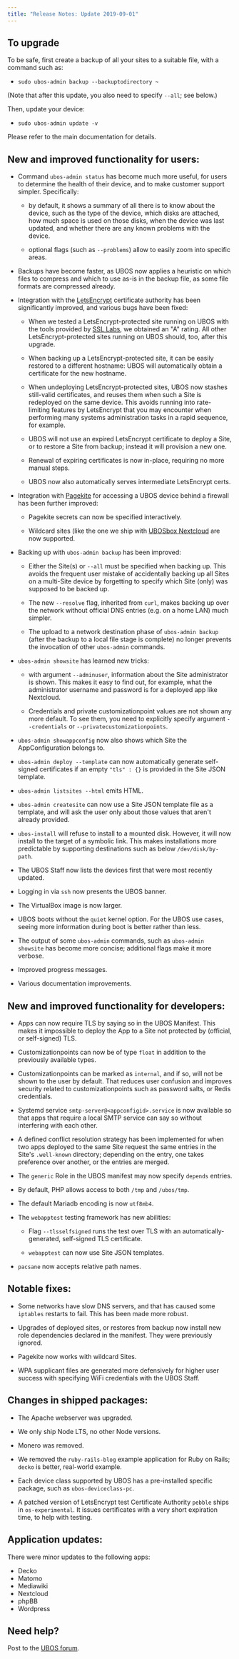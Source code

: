 ```yaml
---
title: "Release Notes: Update 2019-09-01"
---
```



## To upgrade

To be safe, first create a backup of all your sites to a suitable file, with a
command such as:

* ``sudo ubos-admin backup --backuptodirectory ~``

(Note that after this update, you also need to specify ``--all``; see below.)

Then, update your device:

* ``sudo ubos-admin update -v``

Please refer to the main documentation for details.

## New and improved functionality for users:

* Command ``ubos-admin status`` has become much more useful, for users to determine the
  health of their device, and to make customer support simpler. Specifically:

  * by default, it shows a summary of all there is to know about the device, such as
    the type of the device, which disks are attached, how much space is used on those
    disks, when the device was last updated, and whether there are any known problems
    with the device.

  * optional flags (such as ``--problems``) allow to easily zoom into specific
    areas.

* Backups have become faster, as UBOS now applies a heuristic on which files to compress
  and which to use as-is in the backup file, as some file formats are compressed already.

* Integration with the [LetsEncrypt](https://letsencrypt.org/) certificate authority
  has been significantly improved, and various bugs have been fixed:

  * When we tested a LetsEncrypt-protected site running on UBOS with the tools provided
    by [SSL Labs](https://www.ssllabs.com/), we obtained an "A" rating. All other
    LetsEncrypt-protected sites running on UBOS should, too, after this upgrade.

  * When backing up a LetsEncrypt-protected site, it can be easily restored to a different
    hostname: UBOS will automatically obtain a certificate for the new hostname.

  * When undeploying LetsEncrypt-protected sites, UBOS now stashes still-valid certificates,
    and reuses them when such a Site is redeployed on the same device. This avoids
    running into rate-limiting features by LetsEncrypt that you may encounter when
    performing many systems administration tasks in a rapid sequence, for example.

  * UBOS will not use an expired LetsEncrypt certificate to deploy a Site, or to restore
    a Site from backup; instead it will provision a new one.

  * Renewal of expiring certificates is now in-place, requiring no more manual steps.

  * UBOS now also automatically serves intermediate LetsEncrypt certs.

* Integration with [Pagekite](https://pagekite.net/) for accessing a UBOS device behind
  a firewall has been further improved:

  * Pagekite secrets can now be specified interactively.

  * Wildcard sites (like the one we ship with
    [UBOSbox Nextcloud](https://indiecomputing.com/products/) are now supported.

* Backing up with ``ubos-admin backup`` has been improved:

  * Either the Site(s) or ``--all`` must be specified when backing up. This avoids
    the frequent user mistake of accidentally backing up all Sites on a multi-Site
    device by forgetting to specify which Site (only) was supposed to be backed up.

  * The new ``--resolve`` flag, inherited from ``curl``, makes backing up over the
    network without official DNS entries (e.g. on a home LAN) much simpler.

  * The upload to a network destination phase of ``ubos-admin backup`` (after the backup
    to a local file stage is complete) no longer prevents the invocation of
    other ``ubos-admin`` commands.

* ``ubos-admin showsite`` has learned new tricks:

  * with argument ``--adminuser``, information about the Site administrator is shown.
    This makes it easy to find out, for example, what the administrator username and
    password is for a deployed app like Nextcloud.

  * Credentials and private customizationpoint values are not shown any more default. To
    see them, you need to explicitly specify argument ``--credentials`` or
    ``--privatecustomizationpoints``.

* ``ubos-admin showappconfig`` now also shows which Site the AppConfiguration belongs to.

* ``ubos-admin deploy --template`` can now automatically generate self-signed
  certificates if an empty ``"tls" : {}`` is provided in the Site JSON template.

* ``ubos-admin listsites --html`` emits HTML.

* ``ubos-admin createsite`` can now use a Site JSON template file as a template, and
  will ask the user only about those values that aren't already provided.

* ``ubos-install`` will refuse to install to a mounted disk. However, it will now
  install to the target of a symbolic link. This makes installations more predictable
  by supporting destinations such as below ``/dev/disk/by-path``.

* The UBOS Staff now lists the devices first that were most recently updated.

* Logging in via ``ssh`` now presents the UBOS banner.

* The VirtualBox image is now larger.

* UBOS boots without the ``quiet`` kernel option. For the UBOS use cases, seeing more
  information during boot is better rather than less.

* The output of some ``ubos-admin`` commands, such as ``ubos-admin showsite`` has become
  more concise; additional flags make it more verbose.

* Improved progress messages.

* Various documentation improvements.

## New and improved functionality for developers:

* Apps can now require TLS by saying so in the UBOS Manifest. This makes it impossible
  to deploy the App to a Site not protected by (official, or self-signed) TLS.

* Customizationpoints can now be of type ``float`` in addition to the previously
  available types.

* Customizationpoints can be marked as ``internal``, and if so, will not be shown to the
  user by default. That reduces user confusion and improves security related to
  customizationpoints such as password salts, or Redis credentials.

* Systemd service ``smtp-server@<appconfigid>.service`` is now available so that apps that require
  a local SMTP service can say so without interfering with each other.

* A defined conflict resolution strategy has been implemented for when two apps deployed
  to the same Site request the same entries in the Site's ``.well-known`` directory;
  depending on the entry, one takes preference over another, or the entries are merged.

* The ``generic`` Role in the UBOS manifest may now specify ``depends`` entries.

* By default, PHP allows access to both ``/tmp`` and ``/ubos/tmp``.

* The default Mariadb encoding is now ``utf8mb4``.

* The ``webapptest`` testing framework has new abilities:

  * Flag ``--tlsselfsigned`` runs the test over TLS with an automatically-generated,
    self-signed TLS certificate.

  * ``webapptest`` can now use Site JSON templates.

* ``pacsane`` now accepts relative path names.

## Notable fixes:

* Some networks have slow DNS servers, and that has caused some ``iptables`` restarts
  to fail. This has been made more robust.

* Upgrades of deployed sites, or restores from backup now install new role dependencies
  declared in the manifest. They were previously ignored.

* Pagekite now works with wildcard Sites.

* WPA supplicant files are generated more defensively for higher user success with
  specifying WiFi credentials with the UBOS Staff.

## Changes in shipped packages:

* The Apache webserver was upgraded.

* We only ship Node LTS, no other Node versions.

* Monero was removed.

* We removed the ``ruby-rails-blog`` example application for Ruby on Rails; ``decko``
  is better, real-world example.

* Each device class supported by UBOS has a pre-installed specific package, such as
  ``ubos-deviceclass-pc``.

* A patched version of LetsEncrypt test Certificate Authority ``pebble`` ships in
  ``os-experimental``. It issues certificates with a very short expiration time, to
  help with testing.

## Application updates:

There were minor updates to the following apps:

* Decko
* Matomo
* Mediawiki
* Nextcloud
* phpBB
* Wordpress

## Need help?

Post to the [UBOS forum](https://forum.ubos.net/).

